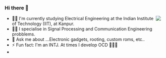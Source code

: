 ### Hi there 👋

<img align='right' src="https://github-readme-stats.vercel.app/api?username=hakcat&show_icons=true&hide_border=true">

<!--
**hakcat/hakcat** is a ✨ _special_ ✨ repository because its `README.md` (this file) appears on your GitHub profile.
Here are some ideas to get you started:
- 🔭 I’m currently working on ... Studying
- 🌱 I’m currently learning ... Communication Engineering
- 👯 I’m looking to collaborate on ... ineresting problems in applied engineering
- 🤔 I’m looking for help with ...Data Structures and Algorithms
- 💬 Ask me about ...Computers, mobile, rooting, custom roms, etc..
- 📫 How to reach me: ...aravindalokam.com
- 😄 Pronouns: ... Hakcat 007
- ⚡ Fun fact: ... Will update...

-->
- 👩‍🎓 I'm currently studying Electrical Engineering at the Indian Institute of Technology (IIT), at Kanpur.
- 🕵️‍♀️ I specialise in Signal Processing and Communication Engineering probblems.
- 💬 Ask me about ...Electronic gadgets, rooting, custom roms, etc..
- ⚡ Fun fact: I'm an INTJ.  At times I develop OCD 👨‍🦱😶
- 

